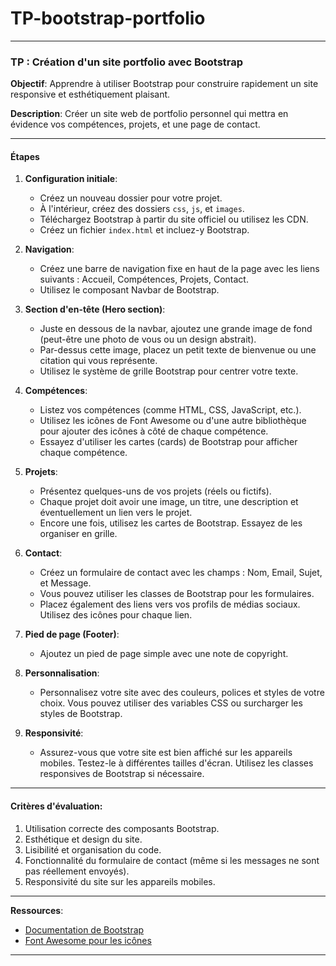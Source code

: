 # TP-bootstrap-portfolio
---

### **TP : Création d'un site portfolio avec Bootstrap**

**Objectif**: Apprendre à utiliser Bootstrap pour construire rapidement un site responsive et esthétiquement plaisant.

**Description**: Créer un site web de portfolio personnel qui mettra en évidence vos compétences, projets, et une page de contact.

---

#### **Étapes**

1. **Configuration initiale**:
    - Créez un nouveau dossier pour votre projet.
    - À l'intérieur, créez des dossiers `css`, `js`, et `images`.
    - Téléchargez Bootstrap à partir du site officiel ou utilisez les CDN.
    - Créez un fichier `index.html` et incluez-y Bootstrap.

2. **Navigation**:
    - Créez une barre de navigation fixe en haut de la page avec les liens suivants : Accueil, Compétences, Projets, Contact.
    - Utilisez le composant Navbar de Bootstrap.

3. **Section d'en-tête (Hero section)**:
    - Juste en dessous de la navbar, ajoutez une grande image de fond (peut-être une photo de vous ou un design abstrait).
    - Par-dessus cette image, placez un petit texte de bienvenue ou une citation qui vous représente.
    - Utilisez le système de grille Bootstrap pour centrer votre texte.

4. **Compétences**:
    - Listez vos compétences (comme HTML, CSS, JavaScript, etc.).
    - Utilisez les icônes de Font Awesome ou d'une autre bibliothèque pour ajouter des icônes à côté de chaque compétence.
    - Essayez d'utiliser les cartes (cards) de Bootstrap pour afficher chaque compétence.

5. **Projets**:
    - Présentez quelques-uns de vos projets (réels ou fictifs).
    - Chaque projet doit avoir une image, un titre, une description et éventuellement un lien vers le projet.
    - Encore une fois, utilisez les cartes de Bootstrap. Essayez de les organiser en grille.

6. **Contact**:
    - Créez un formulaire de contact avec les champs : Nom, Email, Sujet, et Message.
    - Vous pouvez utiliser les classes de Bootstrap pour les formulaires.
    - Placez également des liens vers vos profils de médias sociaux. Utilisez des icônes pour chaque lien.

7. **Pied de page (Footer)**:
    - Ajoutez un pied de page simple avec une note de copyright.

8. **Personnalisation**:
    - Personnalisez votre site avec des couleurs, polices et styles de votre choix. Vous pouvez utiliser des variables CSS ou surcharger les styles de Bootstrap.

9. **Responsivité**:
    - Assurez-vous que votre site est bien affiché sur les appareils mobiles. Testez-le à différentes tailles d'écran. Utilisez les classes responsives de Bootstrap si nécessaire.

---

#### **Critères d'évaluation**:

1. Utilisation correcte des composants Bootstrap.
2. Esthétique et design du site.
3. Lisibilité et organisation du code.
4. Fonctionnalité du formulaire de contact (même si les messages ne sont pas réellement envoyés).
5. Responsivité du site sur les appareils mobiles.

---

**Ressources**:
- [Documentation de Bootstrap](https://getbootstrap.com/)
- [Font Awesome pour les icônes](https://fontawesome.com/)

---
